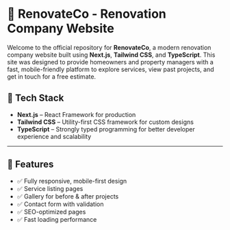# 🏡 RenovateCo - Renovation Company Website

Welcome to the official repository for **RenovateCo**, a modern renovation company website built using **Next.js**, **Tailwind CSS**, and **TypeScript**. This site was designed to provide homeowners and property managers with a fast, mobile-friendly platform to explore services, view past projects, and get in touch for a free estimate.

## 🚀 Tech Stack

- **Next.js** – React Framework for production
- **Tailwind CSS** – Utility-first CSS framework for custom designs
- **TypeScript** – Strongly typed programming for better developer experience and scalability

---

## 📸 Features

- ✅ Fully responsive, mobile-first design
- ✅ Service listing pages
- ✅ Gallery for before & after projects
- ✅ Contact form with validation
- ✅ SEO-optimized pages
- ✅ Fast loading performance




